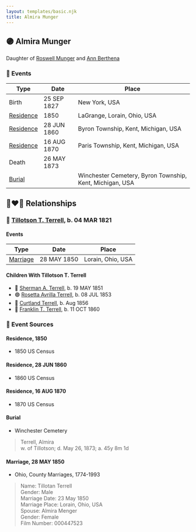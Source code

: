 ```yaml
---
layout: templates/basic.njk
title: Almira Munger
---
```

## 🟣 Almira Munger

Daughter of [Roswell Munger](/people/2/21686617) and [Ann Berthena ](/people/9/91501676)

### 📆 Events

Type | Date | Place
------ | ------ | ------
Birth | 25 SEP 1827 | New York, USA
[Residence](#event-event-0) | 1850 | LaGrange, Lorain, Ohio, USA
[Residence](#event-event-1) | 28 JUN 1860 | Byron Township, Kent, Michigan, USA
[Residence](#event-event-2) | 16 AUG 1870 | Paris Township, Kent, Michigan, USA
Death | 26 MAY 1873 |
[Burial](#event-event-8) |  | Winchester Cemetery, Byron Township, Kent, Michigan, USA

## 👩‍❤️‍👨 Relationships

### 🔵 [Tillotson T. Terrell](/people/5/59687792), b. 04 MAR 1821

#### Events

Type | Date | Place
------ | ------ | ------
[Marriage](#event-family-0-event-0) | 28 MAY 1850 | Lorain, Ohio, USA
#### Children With Tillotson T. Terrell
* 🔵 [Sherman A. Terrell](/people/6/61267132), b. 19 MAY 1851
* 🟣 [Rosetta Avrilla Terrell](/people/8/84698967), b. 08 JUL 1853
* 🔵 [Curtland Terrell](/people/4/47972604), b. Aug 1856
* 🔵 [Franklin T. Terrell](/people/1/12166472), b. 11 OCT 1860
### 📰 Event Sources

#### <a id="event-event-0"></a> Residence, 1850
* 1850 US Census

#### <a id="event-event-1"></a> Residence, 28 JUN 1860
* 1860 US Census

#### <a id="event-event-2"></a> Residence, 16 AUG 1870
* 1870 US Census

#### <a id="event-event-8"></a> Burial
* Winchester Cemetery
>   
  > Terrell, Almira  
  > w. of Tillotson; d. May 26, 1873; a. 45y 8m 1d

#### <a id="event-family-0-event-0"></a> Marriage, 28 MAY 1850
* Ohio, County Marriages, 1774-1993
>   
  > Name: Tillotan Terrell  
  > Gender: Male  
  > Marriage Date: 23 May 1850  
  > Marriage Place: Lorain, Ohio, USA  
  > Spouse: Almira Menger  
  > Gender: Female  
  > Film Number: 000447523

